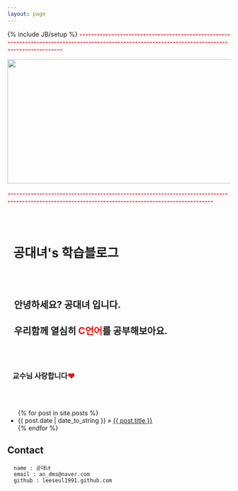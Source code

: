 ```yaml
---
layout: page
---
```

{% include JB/setup %}
<font color="red"><b>---------------------------------------------------------------------------------------------------------------------------------------------------</b></font>

<img src="http://cfile23.uf.tistory.com/image/172A0B3950641DAB264C91" width = "820" height = "280">

<font color="red"><b>---------------------------------------------------------------------------------------------------------------------------------------------------</b></font>
<div>
<br></br>
<h1>&nbsp&nbsp공대녀's 학습블로그 </h1>
<br></br>
<h2>&nbsp&nbsp&nbsp안녕하세요? 공대녀 입니다.</h2>
<h2>&nbsp&nbsp&nbsp우리함께 열심히 <font color="red"><b>C언어</b></font>를 공부해보아요.</h2>
<br></br>
<h3>&nbsp&nbsp&nbsp교수님 사랑합니다<font color="red">♥</font></h3>
<br></br>
</div>


<ul class="posts">
  {% for post in site.posts %}
    <li><span>{{ post.date | date_to_string }}</span> &raquo; <a href="{{ BASE_PATH }}{{ post.url }}">{{ post.title }}</a></li>
  {% endfor %}
</ul>

## Contact

      name : 공대녀
      email : an_dms@naver.com
      github : leeseul1991.github.com


